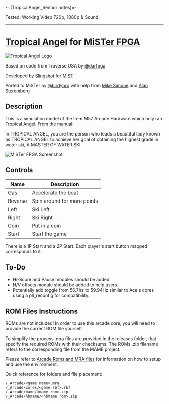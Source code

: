 -=(TropicalAngel_Senhor notes)=-

Tested: Working Video 720p, 1080p & Sound.

___
# [Tropical Angel](https://www.arcade-museum.com/game_detail.php?game_id=10205) for [MiSTer FPGA](https://mister-devel.github.io/MkDocs_MiSTer/)

![Tropical Angel Logo](doc/clear_logo.png)

Based on code from Traverse USA by [@darfpga](https://github.com/darfpga/)

Developed by [Slingshot](https://atari-forum.com/memberlist.php?mode=viewprofile&u=27648) for [MiST](https://github.com/Gehstock/Mist_FPGA/tree/master/Arcade_MiST/IremM57%20Hardware/TropicalAngel_MiST)

Ported to MiSTer by [@birdybro](https://github.com/birdybro/) with help from [Mike Simone](https://github.com/MikeS11/) and [Alan Steremberg](https://github.com/alanswx/)

## Description

This is a simulation model of the Irem M57 Arcade Hardware which only ran Tropical Angel. [From the manual](doc/manual_en.jpg):

In TROPICAL ANGEL, you are the person who leads a beautiful lady known as TROPICAL ANGEL to achieve her goal of obtaining the highest grade in water ski, A MASTER OF WATER SKI.

![MiSTer FPGA Screenshot](doc/mister-screenshot.jpg)

## Controls

| Name    | Description                 |
| ------- | --------------------------- |
| Gas     | Accelerate the boat         |
| Reverse | Spin around for more points |
| Left    | Ski Left                    |
| Right   | Ski Right                   |
| Coin    | Put in a coin               |
| Start   | Start the game              |

There is a 1P Start and a 2P Start. Each player's start button mapped corresponds to it.

## To-Do

* Hi-Score and Pause modules should be added.
* H/V offsets module should be added to help users.
* Potentially add toggle from 56.7hz to 59.94Hz similar to Ace's cores using a pll_reconfig for compatibility.

## ROM Files Instructions

ROMs are not included! In order to use this arcade core, you will need to provide the correct ROM file yourself.

To simplify the process .mra files are provided in the releases folder, that specify the required ROMs with their checksums. The ROMs .zip filename refers to the corresponding file from the MAME project.

Please refer to [Arcade Roms and MRA files](https://mister-devel.github.io/MkDocs_MiSTer/developer/mra/) for information on how to setup and use the environment.

Quick reference for folders and file placement:

```
/_Arcade/<game name>.mra
/_Arcade/cores/<game rbf>.rbf
/_Arcade/mame/<mame rom>.zip
/_Arcade/hbmame/<hbmame rom>.zip
```
